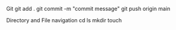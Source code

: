 Git
git add .
git commit -m "commit message"
git push origin main


Directory and File navigation
cd 
ls
mkdir
touch